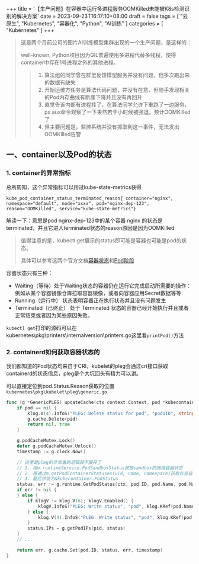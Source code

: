 +++
title = '【生产问题】在容器中运行多进程服务OOMKilled未能被K8s检测识别的解决方案'
date = 2023-09-23T16:17:10+08:00
draft = false
tags = [
    "云原生",
    "Kubernetes",
    "容器化",
    "Python", "AI训练"
]
categories = [
    "Kubernetes"
]
+++

> 这是两个月前公司的图片AI训练模型集群出现的一个生产问题，是这样的：
> 
> well-known, Python项目因为GIL普遍使用多进程代替多线程，使得container中存在1号进程之外的其他进程。
>> 1. 算法组的同学曾在群里反馈模型服务并没有问题，但多次跑出来的数据有缺失
>> 2. 开始运维方任务是算法代码问题，并没有在意，但随手发现相关的Pod内存曲线有断崖下降并且没有再回升
>> 3. 直觉告诉内部有进程挂了，在算法同学允许下重跑了一边服务，ps aux命令观察了一下果然若干小时候被强退，预计OOMKilled了
>> 4. 但主要问题是，监控系统并没有抓取到这一事件，无法发出OOMKilled告警

## 一、container以及Pod的状态

### 1. container的异常指标

总所周知，这个异常指标可以用过kube-state-metrics获得
```
kube_pod_container_status_terminated_reason{ container="nginx",  namespace="default", node="xxxx", pod="nginx-dep-123", reason="OOMKilled", service="kube-state-metrics"}
```

解读一下：意思是pod nginx-dep-123中的某个容器 nginx 的状态是terminated，并且它进入terminated状态的reason原因是因为OOMKilled


> 值得注意的是，kubectl get展示的status即可能是容器也可能是pod的状态。
> 
> 具体可以参考这两个官方文档[容器状态](https://kubernetes.io/zh-cn/docs/concepts/workloads/pods/pod-lifecycle/#container-states)和[Pod阶段](https://kubernetes.io/zh-cn/docs/concepts/workloads/pods/pod-lifecycle/#pod-phase)

容器状态只有三种：
- Waiting（等待）处于Waiting状态的容器仍在运行它完成启动所需要的操作：例如从某个容器镜像仓库拉取容器镜像，或者向容器应用Secret数据等等
- Running（运行中） 状态表明容器正在执行状态并且没有问题发生
- Terminated（已终止） 处于 Terminated 状态的容器已经开始执行并且或者正常结束或者因为某些原因失败。

`kubectl get`打印的源码可以在kubernetes\pkg\printers\internalversion\printers.go这里看`printPod()`方法

### 2. containerd如何获取容器状态的

我们都知道的Pod状态均来自于CRI，kubelet的pleg会通过cri接口获取containerd的状态信息，pleg是个大坑回头有精力可以讲。

可以直接定位到pod.Status.Reason获取的位置`kubernetes\pkg\kubelet\pleg\generic.go`
```go
func (g *GenericPLEG) updateCache(ctx context.Context, pod *kubecontainer.Pod, pid types.UID) (error, bool) {
	if pod == nil {
		klog.V(4).InfoS("PLEG: Delete status for pod", "podUID", string(pid))
		g.cache.Delete(pid)
		return nil, true
	}

	g.podCacheMutex.Lock()
	defer g.podCacheMutex.Unlock()
	timestamp := g.clock.Now()

	// 这里是pleg的非常重的逻辑就不展开了
	// 1. 用m.runtimeService.PodSandboxStatus获取sandbox的网络容器状态
	// 2. 再通过m.getPodContainerStatuses(uid, name, namespace)获取业务容器状态
	// 3. 最后拼装为&kubecontainer.PodStatus
	status, err := g.runtime.GetPodStatus(ctx, pod.ID, pod.Name, pod.Namespace)
	if err != nil {
	} else {
		if klogV := klog.V(6); klogV.Enabled() {
			klogV.InfoS("PLEG: Write status", "pod", klog.KRef(pod.Namespace, pod.Name), "podStatus", status)
		} else {
			klog.V(4).InfoS("PLEG: Write status", "pod", klog.KRef(pod.Namespace, pod.Name))
		}
		status.IPs = g.getPodIPs(pid, status)
	}
	// ...

	return err, g.cache.Set(pod.ID, status, err, timestamp)
}
```



<!--more-->